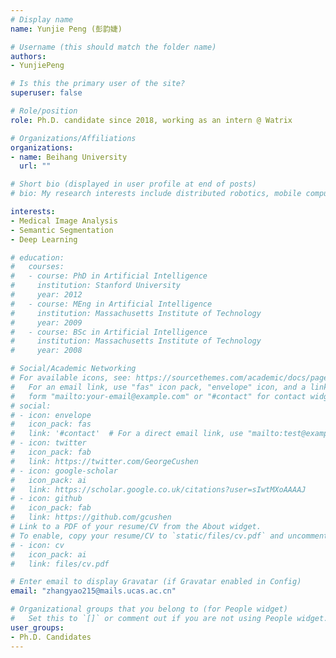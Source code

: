 ```yaml
---
# Display name
name: Yunjie Peng (彭韵婕)

# Username (this should match the folder name)
authors:
- YunjiePeng

# Is this the primary user of the site?
superuser: false

# Role/position
role: Ph.D. candidate since 2018, working as an intern @ Watrix

# Organizations/Affiliations
organizations:
- name: Beihang University
  url: ""

# Short bio (displayed in user profile at end of posts)
# bio: My research interests include distributed robotics, mobile computing and programmable matter.

interests:
- Medical Image Analysis
- Semantic Segmentation
- Deep Learning

# education:
#   courses:
#   - course: PhD in Artificial Intelligence
#     institution: Stanford University
#     year: 2012
#   - course: MEng in Artificial Intelligence
#     institution: Massachusetts Institute of Technology
#     year: 2009
#   - course: BSc in Artificial Intelligence
#     institution: Massachusetts Institute of Technology
#     year: 2008

# Social/Academic Networking
# For available icons, see: https://sourcethemes.com/academic/docs/page-builder/#icons
#   For an email link, use "fas" icon pack, "envelope" icon, and a link in the
#   form "mailto:your-email@example.com" or "#contact" for contact widget.
# social:
# - icon: envelope
#   icon_pack: fas
#   link: '#contact'  # For a direct email link, use "mailto:test@example.org".
# - icon: twitter
#   icon_pack: fab
#   link: https://twitter.com/GeorgeCushen
# - icon: google-scholar
#   icon_pack: ai
#   link: https://scholar.google.co.uk/citations?user=sIwtMXoAAAAJ
# - icon: github
#   icon_pack: fab
#   link: https://github.com/gcushen
# Link to a PDF of your resume/CV from the About widget.
# To enable, copy your resume/CV to `static/files/cv.pdf` and uncomment the lines below.
# - icon: cv
#   icon_pack: ai
#   link: files/cv.pdf

# Enter email to display Gravatar (if Gravatar enabled in Config)
email: "zhangyao215@mails.ucas.ac.cn"

# Organizational groups that you belong to (for People widget)
#   Set this to `[]` or comment out if you are not using People widget.
user_groups:
- Ph.D. Candidates
---
```


